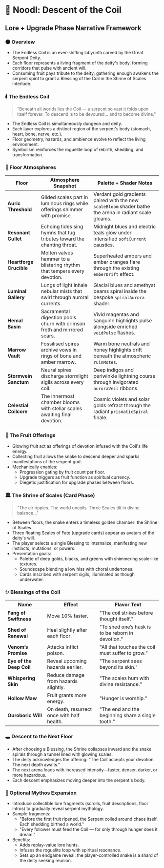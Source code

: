 # 🐍 Noodl: Descent of the Coil

## Lore + Upgrade Phase Narrative Framework

### 🌑 Overview
- The Endless Coil is an ever-shifting labyrinth carved by the Great Serpent Deity.
- Each floor represents a living fragment of the deity's body, forming corridors that pulse with ancient will.
- Consuming fruit pays tribute to the deity; gathering enough awakens the serpent spirit to grant a Blessing of the Coil in the Shrine of Scales interlude.

### 🕯️ The Endless Coil
> "Beneath all worlds lies the Coil — a serpent so vast it folds upon itself forever. To descend is to be devoured… and to become divine."

- The Endless Coil is simultaneously dungeon and deity.
- Each layer explores a distinct region of the serpent's body (stomach, heart, bone, nerve, etc.).
- Floor geometry, hazards, and ambience evolve to reflect the living environment.
- Symbolism reinforces the roguelite loop of rebirth, shedding, and transformation.

### 🎨 Floor Atmospheres
| Floor | Atmosphere Snapshot | Palette + Shader Notes |
| --- | --- | --- |
| **Auric Threshold** | Gilded scales part in luminous rings while offerings shimmer with promise. | Verdant gold gradients paired with the new `scaleBloom` shader bathe the arena in radiant scale gleams. |
| **Resonant Gullet** | Echoing tides sing hymns that tug tributes toward the chanting throat. | Midnight blues and electric teals glow under intensified `softCurrent` caustics. |
| **Heartforge Crucible** | Molten valves hammer to a blistering rhythm that tempers every devotion. | Superheated ambers and ember oranges flare through the existing `emberDrift` effect. |
| **Luminal Gallery** | Lungs of light inhale nebular mists that swirl through auroral currents. | Glacial blues and amethyst beams spiral inside the bespoke `spiralAurora` shader. |
| **Hemal Basin** | Sacramental digestion pools churn with crimson froth and mirrored scars. | Vivid magentas and sanguine highlights pulse alongside enriched `voidPulse` flashes. |
| **Marrow Vault** | Fossilised spires archive vows in rings of bone and amber marrow. | Warm bone neutrals and honey highlights drift beneath the atmospheric `ruinMotes`. |
| **Stormvein Sanctum** | Neural spires discharge stormlight sigils across every coil. | Deep indigos and periwinkle lightning course through invigorated `auroraVeil` ribbons. |
| **Celestial Coilcore** | The innermost chamber blooms with stellar scales awaiting final devotion. | Cosmic violets and solar golds refract through the radiant `prismaticSpiral` finale. |

### 🍎 The Fruit Offerings
- Glowing fruit act as offerings of devotion infused with the Coil's life energy.
- Collecting fruit allows the snake to descend deeper and sparks manifestations of the serpent god.
- Mechanically enables:
  - Progression gating by fruit count per floor.
  - Upgrade triggers as fruit function as spiritual currency.
  - Diegetic justification for upgrade phases between floors.

### 🏛️ The Shrine of Scales (Card Phase)
> "The air ripples. The world uncoils. Three Scales tilt in divine balance…"

- Between floors, the snake enters a timeless golden chamber: the Shrine of Scales.
- Three floating Scales of Fate (upgrade cards) appear as avatars of the deity's will.
- The player selects a single Blessing to internalize, manifesting new instincts, mutations, or powers.
- Presentation goals:
  - Palette of deep golds, blacks, and greens with shimmering scale-like textures.
  - Soundscape blending a low hiss with choral undertones.
  - Cards inscribed with serpent sigils, illuminated as though underwater.

### ✨ Blessings of the Coil
| Name | Effect | Flavor Text |
| --- | --- | --- |
| **Fang of Swiftness** | Move 10% faster. | "The coil strikes before thought itself." |
| **Shed of Renewal** | Heal slightly after each floor. | "To shed one’s husk is to be reborn in devotion." |
| **Venom’s Promise** | Attacks inflict poison. | "All that touches the coil must suffer to grow." |
| **Eye of the Deep Coil** | Reveal upcoming hazards earlier. | "The serpent sees beyond its skin." |
| **Whispering Skin** | Reduce damage from hazards slightly. | "The scales hum with divine resistance." |
| **Hollow Maw** | Fruit grants more energy. | "Hunger is worship." |
| **Ouroboric Will** | On death, resurrect once with half health. | "The end and the beginning share a single tooth." |

### 🕳️ Descent to the Next Floor
- After choosing a Blessing, the Shrine collapses inward and the snake spirals through a tunnel lined with glowing scales.
- The deity acknowledges the offering: "The Coil accepts your devotion. The next depth awaits."
- The next arena loads with increased intensity—faster, denser, darker, or more hazardous.
- Each descent emphasizes moving deeper into the serpent's body.

### 📜 Optional Mythos Expansion
- Introduce collectible lore fragments (scrolls, fruit descriptions, floor intros) to gradually reveal serpent mythology.
- Sample fragments:
  - "Before the first fruit ripened, the Serpent coiled around chaos itself. Each shedding birthed a world."
  - "Every follower must feed the Coil — for only through hunger does it dream."
- Benefits:
  - Adds replay-value lore hunts.
  - Infuses the roguelite loop with spiritual resonance.
  - Sets up an endgame reveal: the player-controlled snake is a shard of the deity seeking reunion.
